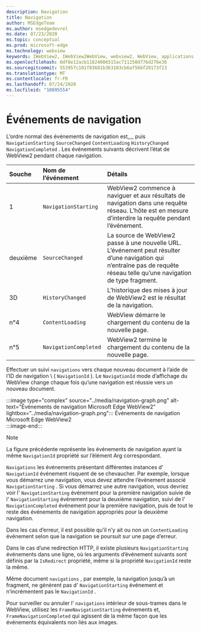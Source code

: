 ```yaml
---
description: Navigation
title: Navigation
author: MSEdgeTeam
ms.author: msedgedevrel
ms.date: 07/23/2020
ms.topic: conceptual
ms.prod: microsoft-edge
ms.technology: webview
keywords: IWebView2, IWebView2WebView, webview2, WebView, applications WPF, WPF, Edge, ICoreWebView2, ICoreWebView2Host, contrôle de navigateur, html Edge
ms.openlocfilehash: 0df8e12acb11824006515ac711250d776d276e36
ms.sourcegitcommit: 553957c101f83681b363103cb6af56bf20173f23
ms.translationtype: MT
ms.contentlocale: fr-FR
ms.lasthandoff: 07/24/2020
ms.locfileid: "10895554"
---
```

# Événements de navigation  

L’ordre normal des événements de navigation est,,,, puis `NavigationStarting` `SourceChanged` `ContentLoading` `HistoryChanged` `NavigationCompleted` .  Les événements suivants décrivent l’état de WebView2 pendant chaque navigation.  

| Souche | Nom de l’événement | Détails |  
|:--- |:--- |:--- |  
| 1 | `NavigationStarting`  |  WebView2 commence à naviguer et aux résultats de navigation dans une requête réseau.  L’hôte est en mesure d’interdire la requête pendant l’événement.  |  
| deuxième | `SourceChanged`  |  La source de WebView2 passe à une nouvelle URL.  L’événement peut résulter d’une navigation qui n’entraîne pas de requête réseau telle qu’une navigation de type fragment.  |  
| 3D | `HistoryChanged`  |  L’historique des mises à jour de WebView2 est le résultat de la navigation.  |  
| n°4 | `ContentLoading`  |  WebView démarre le chargement du contenu de la nouvelle page.  |  
| n°5 | `NavigationCompleted`  |  WebView2 termine le chargement du contenu de la nouvelle page.  |  

Effectuer un suivi `navigations` vers chaque nouveau document à l’aide de l’ID de navigation \ ( `NavigationId` \).  Le `NavigationId` mode d’affichage du WebView change chaque fois qu’une navigation est réussie vers un nouveau document.

:::image type="complex" source="../media/navigation-graph.png" alt-text="Événements de navigation Microsoft Edge WebView2" lightbox="../media/navigation-graph.png":::
   Événements de navigation Microsoft Edge WebView2  
:::image-end:::  

> [!NOTE]
> La figure précédente représente les événements de navigation ayant la même `NavigationId` propriété sur l’élément Arg correspondant.  

 `Navigations` les événements présentant différentes instances d' `NavigationId` événement risquent de se chevaucher.  Par exemple, lorsque vous démarrez une navigation, vous devez attendre l’événement associé `NavigationStarting` .  Si vous démarrez une autre navigation, vous devriez voir l' `NavigationStarting` événement pour la première navigation suivie de l' `NavigationStarting` événement pour la deuxième navigation, suivi de l' `NavigationCompleted` événement pour la première navigation, puis de tout le reste des événements de navigation appropriés pour la deuxième navigation.  
 
 Dans les cas d’erreur, il est possible qu’il n’y ait ou non un `ContentLoading` événement selon que la navigation se poursuit sur une page d’erreur.  
 
 Dans le cas d’une redirection HTTP, il existe plusieurs `NavigationStarting` événements dans une ligne, où les arguments d’événement suivants sont définis par la `IsRedirect` propriété, même si la propriété `NavigationId` reste la même.  
 
 Même document `navigations` , par exemple, la navigation jusqu’à un fragment, ne génèrent pas d' `NavigationStarting` événement et n’incrémentent pas le `NavigationId` .  

Pour surveiller ou annuler l' `navigations` intérieur de sous-trames dans le WebView, utilisez les `FrameNavigationStarting` événements et, `FrameNavigationCompleted` qui agissent de la même façon que les événements équivalents non liés aux images.  

<!-- links -->  
